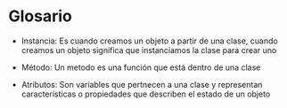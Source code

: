 # Glosario

- Instancia:
  Es cuando creamos un objeto a partir de una clase, cuando creamos un objeto significa que instanciamos
  la clase para crear uno

- Método:
  Un metodo es una función que está dentro de una clase

- Atributos:
  Son variables que pertnecen a una clase y representan características o propiedades que
  describen el estado de un objeto
